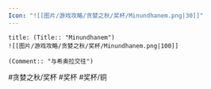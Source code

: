 ```yaml
---
Icon: "![[图片/游戏攻略/贪婪之秋/奖杯/Minundhanem.png|30]]"
---
```

```ad-common-bronze-trophy
title: (Title:: "Minundhanem")
![[图片/游戏攻略/贪婪之秋/奖杯/Minundhanem.png|100]]

(Comment:: "与希奥拉交往")
```

#贪婪之秋/奖杯 #奖杯 #奖杯/铜
